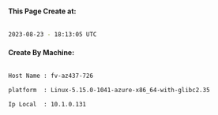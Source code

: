 
   
#### This Page Create at:

```bash

2023-08-23 - 18:13:05 UTC

```

#### Create By Machine:

```bash

Host Name : fv-az437-726

platform  : Linux-5.15.0-1041-azure-x86_64-with-glibc2.35

Ip Local  : 10.1.0.131

```

